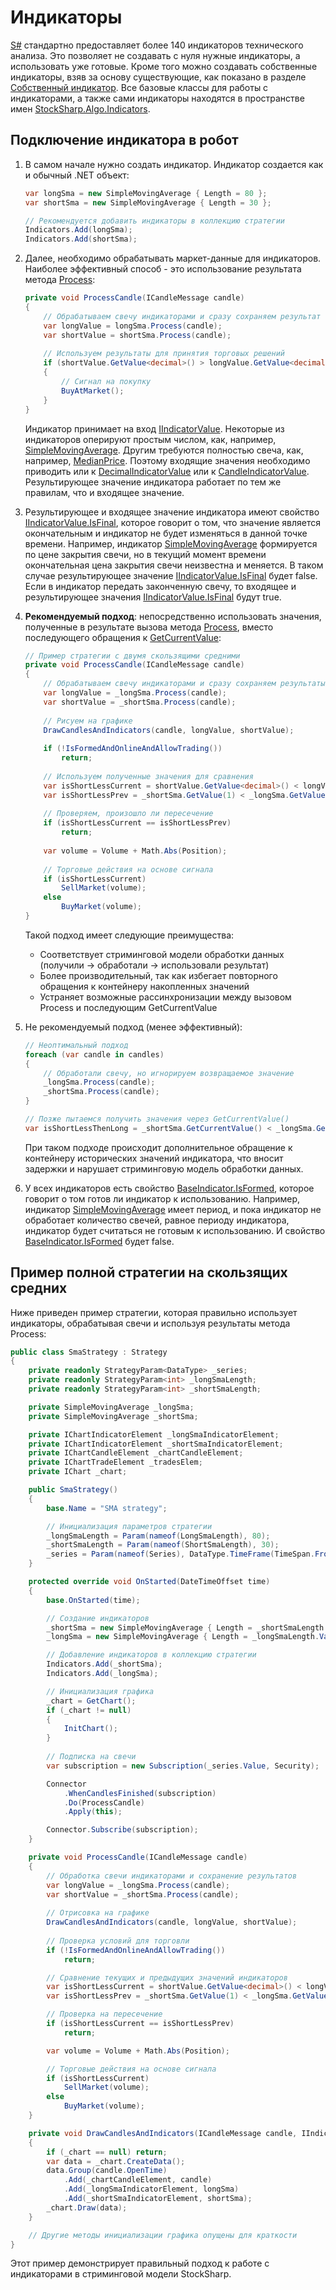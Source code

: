 # Индикаторы

[S\#](../api.md) стандартно предоставляет более 140 индикаторов технического анализа. Это позволяет не создавать с нуля нужные индикаторы, а использовать уже готовые. Кроме того можно создавать собственные индикаторы, взяв за основу существующие, как показано в разделе [Собственный индикатор](indicators/custom_indicator.md). Все базовые классы для работы с индикаторами, а также сами индикаторы находятся в пространстве имен [StockSharp.Algo.Indicators](xref:StockSharp.Algo.Indicators). 

## Подключение индикатора в робот

1. В самом начале нужно создать индикатор. Индикатор создается как и обычный .NET объект:

   ```cs
   var longSma = new SimpleMovingAverage { Length = 80 };
   var shortSma = new SimpleMovingAverage { Length = 30 };
   
   // Рекомендуется добавить индикаторы в коллекцию стратегии
   Indicators.Add(longSma);
   Indicators.Add(shortSma);
   ```

2. Далее, необходимо обрабатывать маркет-данные для индикаторов. Наиболее эффективный способ - это использование результата метода [Process](xref:StockSharp.Algo.Indicators.IIndicator.Process(StockSharp.Algo.Indicators.IIndicatorValue)):

   ```cs
   private void ProcessCandle(ICandleMessage candle)
   {
       // Обрабатываем свечу индикаторами и сразу сохраняем результат
       var longValue = longSma.Process(candle);
       var shortValue = shortSma.Process(candle);
       
       // Используем результаты для принятия торговых решений
       if (shortValue.GetValue<decimal>() > longValue.GetValue<decimal>())
       {
           // Сигнал на покупку
           BuyAtMarket();
       }
   }
   ```

   Индикатор принимает на вход [IIndicatorValue](xref:StockSharp.Algo.Indicators.IIndicatorValue). Некоторые из индикаторов оперируют простым числом, как, например, [SimpleMovingAverage](xref:StockSharp.Algo.Indicators.SimpleMovingAverage). Другим требуются полностью свеча, как, например, [MedianPrice](xref:StockSharp.Algo.Indicators.MedianPrice). Поэтому входящие значения необходимо приводить или к [DecimalIndicatorValue](xref:StockSharp.Algo.Indicators.DecimalIndicatorValue) или к [CandleIndicatorValue](xref:StockSharp.Algo.Indicators.CandleIndicatorValue). Результирующее значение индикатора работает по тем же правилам, что и входящее значение. 

3. Результирующее и входящее значение индикатора имеют свойство [IIndicatorValue.IsFinal](xref:StockSharp.Algo.Indicators.IIndicatorValue.IsFinal), которое говорит о том, что значение является окончательным и индикатор не будет изменяться в данной точке времени. Например, индикатор [SimpleMovingAverage](xref:StockSharp.Algo.Indicators.SimpleMovingAverage) формируется по цене закрытия свечи, но в текущий момент времени окончательная цена закрытия свечи неизвестна и меняется. В таком случае результирующее значение [IIndicatorValue.IsFinal](xref:StockSharp.Algo.Indicators.IIndicatorValue.IsFinal) будет false. Eсли в индикатор передать законченную свечу, то входящее и результирующее значения [IIndicatorValue.IsFinal](xref:StockSharp.Algo.Indicators.IIndicatorValue.IsFinal) будут true.

4. **Рекомендуемый подход**: непосредственно использовать значения, полученные в результате вызова метода [Process](xref:StockSharp.Algo.Indicators.IIndicator.Process(StockSharp.Algo.Indicators.IIndicatorValue)), вместо последующего обращения к [GetCurrentValue](xref:StockSharp.Algo.Indicators.IIndicator.GetCurrentValue): 

   ```cs
   // Пример стратегии с двумя скользящими средними
   private void ProcessCandle(ICandleMessage candle)
   {
       // Обрабатываем свечу индикаторами и сразу сохраняем результаты
       var longValue = _longSma.Process(candle);
       var shortValue = _shortSma.Process(candle);
       
       // Рисуем на графике
       DrawCandlesAndIndicators(candle, longValue, shortValue);
       
       if (!IsFormedAndOnlineAndAllowTrading()) 
           return;
           
       // Используем полученные значения для сравнения
       var isShortLessCurrent = shortValue.GetValue<decimal>() < longValue.GetValue<decimal>();
       var isShortLessPrev = _shortSma.GetValue(1) < _longSma.GetValue(1);
       
       // Проверяем, произошло ли пересечение
       if (isShortLessCurrent == isShortLessPrev) 
           return;
       
       var volume = Volume + Math.Abs(Position);
       
       // Торговые действия на основе сигнала
       if (isShortLessCurrent)
           SellMarket(volume);
       else
           BuyMarket(volume);
   }
   ```

   Такой подход имеет следующие преимущества:
   - Соответствует стриминговой модели обработки данных (получили → обработали → использовали результат)
   - Более производительный, так как избегает повторного обращения к контейнеру накопленных значений
   - Устраняет возможные рассинхронизации между вызовом Process и последующим GetCurrentValue

5. Не рекомендуемый подход (менее эффективный):

   ```cs
   // Неоптимальный подход
   foreach (var candle in candles)
   {
       // Обработали свечу, но игнорируем возвращаемое значение
       _longSma.Process(candle);
       _shortSma.Process(candle);
   }
   
   // Позже пытаемся получить значения через GetCurrentValue()
   var isShortLessThenLong = _shortSma.GetCurrentValue() < _longSma.GetCurrentValue();
   ```
   
   При таком подходе происходит дополнительное обращение к контейнеру исторических значений индикатора, что вносит задержки и нарушает стриминговую модель обработки данных.

6. У всех индикаторов есть свойство [BaseIndicator.IsFormed](xref:StockSharp.Algo.Indicators.BaseIndicator.IsFormed), которое говорит о том готов ли индикатор к использованию. Например, индикатор [SimpleMovingAverage](xref:StockSharp.Algo.Indicators.SimpleMovingAverage) имеет период, и пока индикатор не обработает количество свечей, равное периоду индикатора, индикатор будет считаться не готовым к использованию. И свойство [BaseIndicator.IsFormed](xref:StockSharp.Algo.Indicators.BaseIndicator.IsFormed) будет false.

## Пример полной стратегии на скользящих средних

Ниже приведен пример стратегии, которая правильно использует индикаторы, обрабатывая свечи и используя результаты метода Process:

```cs
public class SmaStrategy : Strategy
{
    private readonly StrategyParam<DataType> _series;
    private readonly StrategyParam<int> _longSmaLength;
    private readonly StrategyParam<int> _shortSmaLength;

    private SimpleMovingAverage _longSma;
    private SimpleMovingAverage _shortSma;

    private IChartIndicatorElement _longSmaIndicatorElement;
    private IChartIndicatorElement _shortSmaIndicatorElement;
    private IChartCandleElement _chartCandleElement;
    private IChartTradeElement _tradesElem;
    private IChart _chart;

    public SmaStrategy()
    {
        base.Name = "SMA strategy";

        // Инициализация параметров стратегии
        _longSmaLength = Param(nameof(LongSmaLength), 80);
        _shortSmaLength = Param(nameof(ShortSmaLength), 30);
        _series = Param(nameof(Series), DataType.TimeFrame(TimeSpan.FromMinutes(15)));
    }

    protected override void OnStarted(DateTimeOffset time)
    {
        base.OnStarted(time);

        // Создание индикаторов
        _shortSma = new SimpleMovingAverage { Length = _shortSmaLength.Value };
        _longSma = new SimpleMovingAverage { Length = _longSmaLength.Value };

        // Добавление индикаторов в коллекцию стратегии
        Indicators.Add(_shortSma);
        Indicators.Add(_longSma);

        // Инициализация графика
        _chart = GetChart();
        if (_chart != null)
        {
            InitChart();
        }
        
        // Подписка на свечи
        var subscription = new Subscription(_series.Value, Security);

        Connector
            .WhenCandlesFinished(subscription)
            .Do(ProcessCandle)
            .Apply(this);

        Connector.Subscribe(subscription);
    }

    private void ProcessCandle(ICandleMessage candle)
    {
        // Обработка свечи индикаторами и сохранение результатов
        var longValue = _longSma.Process(candle);
        var shortValue = _shortSma.Process(candle);
        
        // Отрисовка на графике
        DrawCandlesAndIndicators(candle, longValue, shortValue);
        
        // Проверка условий для торговли
        if (!IsFormedAndOnlineAndAllowTrading()) 
            return;

        // Сравнение текущих и предыдущих значений индикаторов
        var isShortLessCurrent = shortValue.GetValue<decimal>() < longValue.GetValue<decimal>();
        var isShortLessPrev = _shortSma.GetValue(1) < _longSma.GetValue(1);

        // Проверка на пересечение
        if (isShortLessCurrent == isShortLessPrev) 
            return;

        var volume = Volume + Math.Abs(Position);

        // Торговые действия на основе сигнала
        if (isShortLessCurrent)
            SellMarket(volume);
        else
            BuyMarket(volume);
    }

    private void DrawCandlesAndIndicators(ICandleMessage candle, IIndicatorValue longSma, IIndicatorValue shortSma)
    {
        if (_chart == null) return;
        var data = _chart.CreateData();
        data.Group(candle.OpenTime)
            .Add(_chartCandleElement, candle)
            .Add(_longSmaIndicatorElement, longSma)
            .Add(_shortSmaIndicatorElement, shortSma);
        _chart.Draw(data);
    }

    // Другие методы инициализации графика опущены для краткости
}
```

Этот пример демонстрирует правильный подход к работе с индикаторами в стриминговой модели StockSharp.
